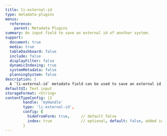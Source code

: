 ```yaml
---
title: li-external-id
type: metadata-plugins
menus:
  reference:
    parent: Metadata Plugins
summary: An input field to save an external id of another system.
support:
  document: true
  media: true
  tableDashboard: false
  include: false
  displayFilter: false
  dynamicIndexing: true
  systemMetadata: false
  planningSystem: false
description: |
  A `li-external-id` metadata field can be used to save an external id of another system. For example if you want to have an article reference to your original system. At the moment `li-external-id` by default renders a text area in the UI. If you want to hide it add the config object with `hideFromForm: true`
defaultUI: Text input
storageFormat: <String>
contentTypeConfig: |2
        handle: 'myHandle'
        type: 'li-external-id',
        config: {
          hideFromForm: true,     // default false
          index: true             // optional, default: false, added in {{< release "release-2023-07" >}}
        }
---
```

